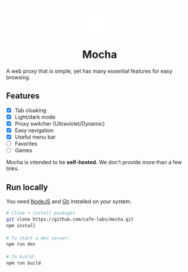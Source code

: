 <div align="center">
  <img src="public/icon.png" height=75 width=75 />
  <h1>Mocha</h1>
</div>
A web proxy that is simple, yet has many essential features for easy browsing.

## Features
- [x] Tab cloaking
- [x] Light/dark mode
- [x] Proxy switcher (Ultraviolet/Dynamic)
- [x] Easy navigation
- [x] Useful menu bar
- [ ] Favorites
- [ ] Games

Mocha is intended to be **self-hosted**. We don't provide more than a few links.

## Run locally

You need [NodeJS](https://nodejs.org) and [Git](https://git-scm.com/download) installed on your system.

````bash
# Clone + install packages
git clone https://github.com/cafe-labs/mocha.git 
npm install 

# To start a dev server:
npm run dev

# To build:
npm run build
````

